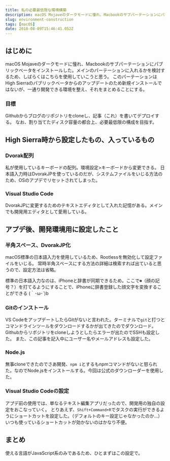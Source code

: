 ```yaml
---
title: 私の必要最低限な環境構築
description: macOS Mojaveのダークモードに憧れ、Macbookのサブパーテーションにパブリックベータをインストールした。メインのパーテーションに入れるかを検討するため、しばらくはこちらを使用していこうと思う。このパーテーションはHigh Sierraのパブリックベータからのアップデートのため新規インストールではないが、一通り開発できる環境を整え、それをまとめることにする。
slug: environment-construction
tags: [macOS]
date: 2018-08-09T15:46:41.052Z
---
```


## はじめに

macOS Mojaveのダークモードに憧れ、Macbookのサブパーテーションにパブリックベータをインストールした。メインのパーテーションに入れるかを検討するため、しばらくはこちらを使用していこうと思う。
このパーテーションはHigh Sierraのパブリックベータからのアップデートのため新規インストールではないが、一通り開発できる環境を整え、それをまとめることにする。

### 目標

Githubからブログのリポジトリをcloneし、記事（これ）を書いてデプロイする。
なお、割り当てたディスク容量の都合上、必要最低限の構成を目指す。


## High Sierra時から設定したもの、入っているもの

### Dvorak配列

私が使用しているキーボードの配列。環境設定>キーボードから変更できる。
日本語入力時はDvorakJPを使っているのだが、システムファイルをいじる方法のため、OSのアプデでリセットされてしまった。

### Visual Studio Code

DvorakJPに変更するためのテキストエディタとして入れた記憶がある。メインでも開発用エディタとして愛用している。

## アプデ後、開発環境用に設定したこと

### 半角スペース、DvorakJP化

macOS標準の日本語入力を使用しているため、Rootlessを無効化して設定ファイルをいじる。
常時半角スペースにする方法の詳細は検索すれば出ていると思うので、設定方法は省略。

標準の日本語入力なのは、iPhoneと辞書が同期できるため。ここで`☻`（顔の記号？）を打てるようにすることで、iPhoneに辞書登録した顔文字を変換することができる (｀･ω･´)b

### Gitのインストール

VS CodeをアップデートしたらGitがないと言われた。ターミナルで`git`と打つとコマンドラインツールをダウンロードするかが出てきたのでダウンロード。Githubからリポジトリをcloneしようとしたらエラーが出たのでSSHも設定した。
また、この記事を記入中にユーザー名やメールアドレスも設定した。

### Node.js

無事cloneできたのでさあ開発、`npm i`とするもnpmコマンドがないと怒られた。なのでNode.jsをインストールする。今回は公式のダウンローダーを使用した。

### Visual Studio Codeの設定

アプデ前の使用では、単なるテキスト編集アプリだったので、開発用の独自の設定をおこなっていく。
とりあえず、`Shift+Command+R`でタスクの実行ができるようにショートカットを設定した。（デフォルトのキー設定じゃなかったのか…）いつも使っているショートカットが効かないのはかなり不便。


## まとめ

使える言語がJavaScript系のみであるため、ひとまずはこの設定で。
